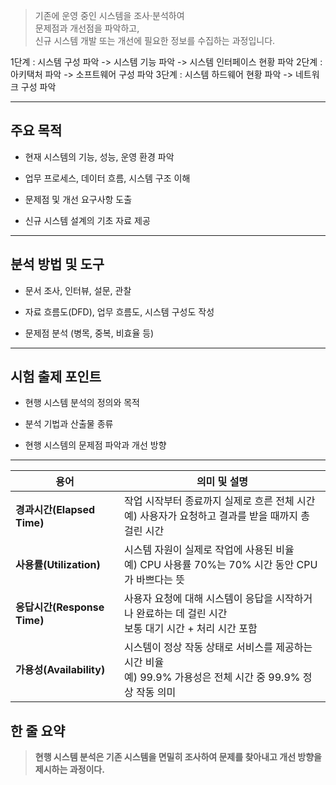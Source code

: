 > 기존에 운영 중인 시스템을 조사·분석하여  
> 문제점과 개선점을 파악하고,  
> 신규 시스템 개발 또는 개선에 필요한 정보를 수집하는 과정입니다.

1단계 : 시스템 구성 파악 -> 시스템 기능 파악 -> 시스템 인터페이스 현황 파악
2단계 : 아키택처 파악 -> 소프트웨어 구성 파악
3단계 : 시스템 하드웨어 현황 파악 -> 네트워크 구성 파악

---

## 주요 목적

- 현재 시스템의 기능, 성능, 운영 환경 파악
    
- 업무 프로세스, 데이터 흐름, 시스템 구조 이해
    
- 문제점 및 개선 요구사항 도출
    
- 신규 시스템 설계의 기초 자료 제공
    

---

## 분석 방법 및 도구

- 문서 조사, 인터뷰, 설문, 관찰
    
- 자료 흐름도(DFD), 업무 흐름도, 시스템 구성도 작성
    
- 문제점 분석 (병목, 중복, 비효율 등)
    

---

## 시험 출제 포인트

- 현행 시스템 분석의 정의와 목적
    
- 분석 기법과 산출물 종류
    
- 현행 시스템의 문제점 파악과 개선 방향
    

---

|용어|의미 및 설명|
|---|---|
|**경과시간(Elapsed Time)**|작업 시작부터 종료까지 실제로 흐른 전체 시간  <br>예) 사용자가 요청하고 결과를 받을 때까지 총 걸린 시간|
|**사용률(Utilization)**|시스템 자원이 실제로 작업에 사용된 비율  <br>예) CPU 사용률 70%는 70% 시간 동안 CPU가 바쁘다는 뜻|
|**응답시간(Response Time)**|사용자 요청에 대해 시스템이 응답을 시작하거나 완료하는 데 걸린 시간  <br>보통 대기 시간 + 처리 시간 포함|
|**가용성(Availability)**|시스템이 정상 작동 상태로 서비스를 제공하는 시간 비율  <br>예) 99.9% 가용성은 전체 시간 중 99.9% 정상 작동 의미|

## 한 줄 요약

> **현행 시스템 분석은 기존 시스템을 면밀히 조사하여 문제를 찾아내고 개선 방향을 제시하는 과정이다.**